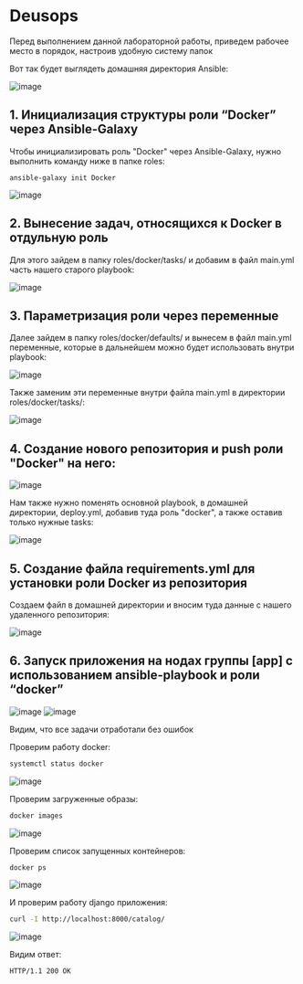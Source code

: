 # Deusops

Перед выполнением данной лабораторной работы, приведем рабочее место в порядок, настроив удобную систему папок

Вот так будет выглядеть домашняя директория Ansible:

![image](https://github.com/user-attachments/assets/fac3258f-307b-4e74-a8da-33c249722f8b)

## 1. Инициализация структуры роли “Docker” через Ansible-Galaxy

Чтобы инициализировать роль "Docker" через Ansible-Galaxy, нужно выполнить команду ниже в папке roles:

```
ansible-galaxy init Docker
```

![image](https://github.com/user-attachments/assets/5d17fc59-4755-45be-bfbf-348958be0d89)

## 2. Вынесение задач, относящихся к Docker в отдульную роль

Для этого зайдем в папку roles/docker/tasks/ и добавим в файл main.yml часть нашего старого playbook:

![image](https://github.com/user-attachments/assets/090148ff-faa2-4c45-af10-9e74799f48d2)

## 3. Параметризация роли через переменные

Далее зайдем в папку roles/docker/defaults/ и вынесем в файл main.yml переменные, которые в дальнейшем можно будет использовать внутри playbook:

![image](https://github.com/user-attachments/assets/cf0de042-0338-4cd5-b7e1-faa184fd5eed)

Также заменим эти переменные внутри файла main.yml в директории roles/docker/tasks/:

![image](https://github.com/user-attachments/assets/f222721f-3d4f-4cd9-b02d-ef22ccc9047d)

## 4. Создание нового репозитория и push роли "Docker" на него:

![image](https://github.com/user-attachments/assets/0c69d450-c03e-4e13-9310-d63d3d6682f7)

Нам также нужно поменять основной playbook, в домашней директории, deploy.yml, добавив туда роль "docker", а также оставив только нужные tasks:

![image](https://github.com/user-attachments/assets/e01f5c73-914d-4ba9-b230-17b45405aafa)

## 5. Создание файла requirements.yml для установки роли Docker из репозитория

Создаем файл в домашней директории и вносим туда данные с нашего удаленного репозитория:

![image](https://github.com/user-attachments/assets/c53b91d8-91c6-42aa-963c-c85bfca9a964)

## 6. Запуск приложения на нодах группы [app] с использованием ansible-playbook и роли “docker”

![image](https://github.com/user-attachments/assets/75899417-e992-4899-ad59-72859b79b39f)
![image](https://github.com/user-attachments/assets/63cf294a-1fc3-4627-bce8-7c9e8de567a9)

Видим, что все задачи отработали без ошибок

Проверим работу docker:
```bash
systemctl status docker
```

![image](https://github.com/user-attachments/assets/ddd8c573-60e2-406e-980c-a8afe0741941)

Проверим загруженные образы:
```bash
docker images
```

![image](https://github.com/user-attachments/assets/753ac472-391b-435b-8ba2-f959fac7e8af)

Проверим список запущенных контейнеров:
```bash
docker ps
```

![image](https://github.com/user-attachments/assets/3e0c39f2-1749-4d2b-867a-3b3cda158d30)

И проверим работу django приложения:
```bash
curl -I http://localhost:8000/catalog/
```

![image](https://github.com/user-attachments/assets/5f4177c5-d722-45f4-9351-57dd73886806)

Видим ответ:

```
HTTP/1.1 200 OK
```
